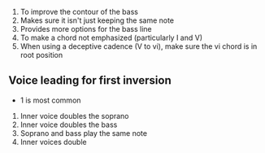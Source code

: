 1. To improve the contour of the bass
2. Makes sure it isn't just keeping the same note
3. Provides more options for the bass line
4. To make a chord not emphasized (particularly I and V)
5. When using a deceptive cadence (V to vi), make sure the vi chord is in root position


## Voice leading for first inversion
- 1 is most common
1. Inner voice doubles the soprano
2. Inner voice doubles the bass
3. Soprano and bass play the same note
4. Inner voices double